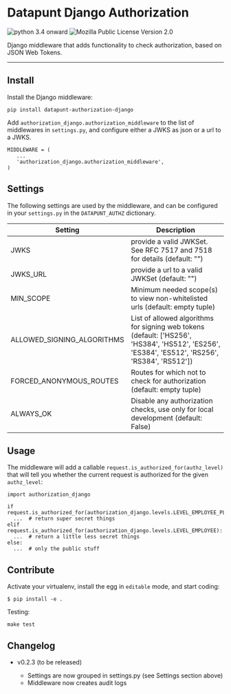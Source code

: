 Datapunt Django Authorization
=============================

![python 3.4 onward](https://img.shields.io/badge/python-3.4%2C%203.5%2C%203.6-blue.svg)
![Mozilla Public License Version 2.0](https://img.shields.io/badge/license-MPLv2.0-blue.svg)

Django middleware that adds functionality to check authorization, based on JSON Web Tokens.

---------------------

Install
-------

Install the Django middleware:
```
pip install datapunt-authorization-django
```

Add `authorization_django.authorization_middleware` to the list of middlewares
in `settings.py`, and configure either a JWKS as json or a url to a JWKS.

```
MIDDLEWARE = (
   ...
   'authorization_django.authorization_middleware',
)
```

Settings
--------

The following settings are used by the middleware, and can be configured in
your ``settings.py`` in the ``DATAPUNT_AUTHZ`` dictionary.

| Setting | Description |
| ------- | ----------- |
| JWKS | provide a valid JWKSet. See RFC 7517 and 7518 for details (default: "")|
| JWKS_URL | provide a url to a valid JWKSet (default: "")|
| MIN_SCOPE | Minimum needed scope(s) to view non-whitelisted urls (default: empty tuple)|
| ALLOWED_SIGNING_ALGORITHMS | List of allowed algorithms for signing web tokens (default: ['HS256', 'HS384', 'HS512', 'ES256', 'ES384', 'ES512', 'RS256', 'RS384', 'RS512'])|
| FORCED_ANONYMOUS_ROUTES | Routes for which not to check for authorization (default: empty tuple)|
| ALWAYS_OK | Disable any authorization checks, use only for local development (default: False)|

Usage
-----

The middleware will add a callable `request.is_authorized_for(authz_level)`
that will tell you whether the current request is authorized for the given
`authz_level`:

```
import authorization_django

if request.is_authorized_for(authorization_django.levels.LEVEL_EMPLOYEE_PLUS):
  ...  # return super secret things
elif request.is_authorized_for(authorization_django.levels.LEVEL_EMPLOYEE):
  ...  # return a little less secret things
else:
  ...  # only the public stuff
```

Contribute
----------

Activate your virtualenv, install the egg in `editable` mode, and start coding:
```
$ pip install -e .
```

Testing:
```
make test
```

Changelog
---------

- v0.2.3 (to be released)

  * Settings are now grouped in settings.py (see Settings section above)
  * Middleware now creates audit logs
